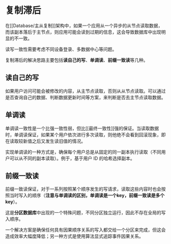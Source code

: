 # 复制滞后

在[[Database/主从复制]]架构中，如果一个应用从一个异步的从节点读取数据，而该副本落后于主节点，则应用可能会读到过期的信息，这会导致数据库中出现明显的不一致。

读写一致性需要考虑不同设备登录、多数据中心等问题。

复制滞后的解决思路主要包括**读自己的写**、**单调读**、**前缀一致读**等几种。

## 读自己的写

如果用户访问可能会被修改的内容，从主节点读取，否则从从节点读取。可以通过是否查询自己的数据、判断数据更新时间等方案，来判断是否去主节点读取数据。

## 单调读

单调读一致性是一个比强一致性弱，但比[[最终一致性]]强的保证。当读取数据时，单调读保证，如果某个用户依次进行多次读取，则他绝不会看到回滚现象，即在读取较新值之后又发生读旧值的情况。

实现单调读的一种方式是，确保每个用户总是从固定的同一副本执行读取（不同用户可以从不同的副本读取）。例于，基于用户 ID 的哈希选择副本。

## 前缀一致读

前缀一致读保证，对于一系列按照某个顺序发生的写请求，读取这些内容时也会按照当时写入的顺序（**注意与单调读的区别，单调读是一个key，前缀一致读是多个key**）。

这是**分区数据库**中出现的一个特殊问题，不同分区独立运行，因此不存在全局的写入顺序。

一个解决方案是确保任何具有因果顺序关系的写入都交给一个分区来完成，但这会造成效率大幅度降低；另一种方式是使用算法显式追踪事件因果关系。